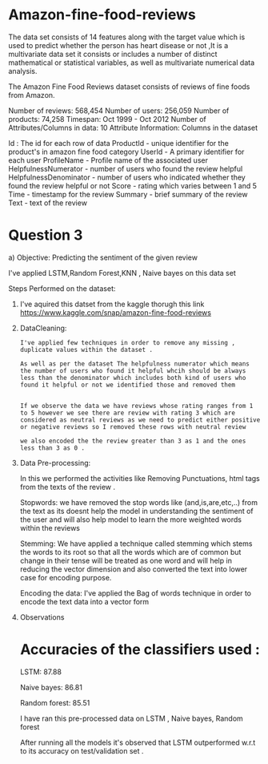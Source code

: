 # Amazon-fine-food-reviews
The data set consists of 14 features along with the target value which is used to predict whether the person has heart disease or not ,It is a multivariate data set it consists or includes a number of distinct mathematical or statistical variables, as well as multivariate numerical data analysis.

The Amazon Fine Food Reviews dataset consists of reviews of fine foods from Amazon.

Number of reviews: 568,454
Number of users: 256,059
Number of products: 74,258
Timespan: Oct 1999 - Oct 2012
Number of Attributes/Columns in data: 10
Attribute Information: Columns in the dataset

Id : The id for each row of data
ProductId - unique identifier for the product's in amazon fine food category
UserId - A primary identifier for each user
ProfileName - Profile name of the associated user
HelpfulnessNumerator - number of users who found the review helpful
HelpfulnessDenominator - number of users who indicated whether they found the review helpful or not
Score - rating which varies between 1 and 5
Time - timestamp for the review
Summary - brief summary of the review
Text - text of the review

# Question 3

a) Objective: Predicting the sentiment of the given review

I've applied LSTM,Random Forest,KNN , Naive bayes on this data set

Steps Performed on the dataset:

1.  I've aquired this datset from the kaggle thorugh this link https://www.kaggle.com/snap/amazon-fine-food-reviews

2.  DataCleaning:

        I've applied few techniques in order to remove any missing , duplicate values within the dataset .

        As well as per the dataset The helpfulness numerator which means the number of users who found it helpful whcih should be always less than the denominator which includes both kind of users who found it helpful or not we identified those and removed them


        If we observe the data we have reviews whose rating ranges from 1 to 5 however we see there are review with rating 3 which are considered as neutral reviews as we need to predict either positive or negative reviews so I removed these rows with neutral review

        we also encoded the the review greater than 3 as 1 and the ones less than 3 as 0 .

3.  Data Pre-processing:

    In this we performed the activities like Removing Punctuations, html tags from the texts of the review .

    Stopwords: we have removed the stop words like (and,is,are,etc,..) from the text as its doesnt help the model in understanding the sentiment of the user and will also help model to learn the more weighted words within the reviews

    Stemming: We have applied a technique called stemming which stems the words to its root so that all the words which are of common but change in their tense will be treated as one word and will help in reducing the vector dimension and also converted the text into lower case for encoding purpose.

    Encoding the data: I've applied the Bag of words technique in order to encode the text data into a vector form

4.  Observations

    # Accuracies of the classifiers used :

    LSTM: 87.88

    Naive bayes: 86.81

    Random forest: 85.51

    I have ran this pre-processed data on LSTM , Naive bayes, Random forest

    After running all the models it's observed that LSTM outperformed w.r.t to its accuracy on test/validation set .

